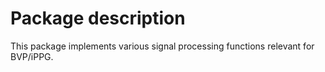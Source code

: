 # Package description

This package implements various signal processing functions relevant for BVP/iPPG.
